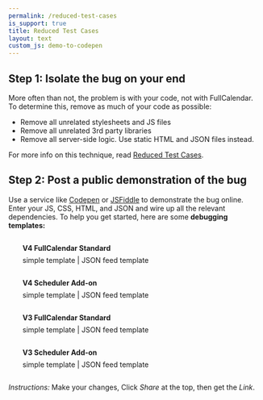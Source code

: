 ```yaml
---
permalink: /reduced-test-cases
is_support: true
title: Reduced Test Cases
layout: text
custom_js: demo-to-codepen
---
```


## Step 1: Isolate the bug on your end

More often than not, the problem is with your code, not with FullCalendar. To determine this, remove as much of your code as possible:

- Remove all unrelated stylesheets and JS files
- Remove all unrelated 3rd party libraries
- Remove all server-side logic. Use static HTML and JSON files instead.

For more info on this technique, read [Reduced Test Cases](http://css-tricks.com/reduced-test-cases/).


## Step 2: Post a public demonstration of the bug

Use a service like [Codepen](http://codepen.io/) or [JSFiddle](http://jsfiddle.net/) to demonstrate the bug online. Enter your JS, CSS, HTML, and JSON and wire up all the relevant dependencies. To help you get started, here are some **debugging templates:**

<div style='margin:2em 0 2em 2em'>
  <div style='font-weight:bold'>V4 FullCalendar Standard</div>
  <div style='margin-top:.5em'>
    <a data-codepen='{{ site.baseurl }}/docs/initialize-globals-demo'>simple template</a> |
    <a data-codepen='{{ site.baseurl }}/docs/debug-json-feed'>JSON feed template</a>
  </div>
</div>

<div style='margin:2em 0 2em 2em'>
  <div style='font-weight:bold'>V4 Scheduler Add-on</div>
  <div style='margin-top:.5em'>
    <a data-codepen='{{ site.baseurl }}/docs/debug-scheduler'>simple template</a> |
    <a data-codepen='{{ site.baseurl }}/docs/debug-scheduler-json-feed'>JSON feed template</a>
  </div>
</div>

<div style='margin:2em 0 2em 2em'>
  <div style='font-weight:bold'>V3 FullCalendar Standard</div>
  <div style='margin-top:.5em'>
    <a data-codepen='{{ site.baseurl }}/docs/v3/initialization-demo'>simple template</a> |
    <a data-codepen='{{ site.baseurl }}/docs/v3/debug-json-feed'>JSON feed template</a>
  </div>
</div>

<div style='margin:2em 0 2em 2em'>
  <div style='font-weight:bold'>V3 Scheduler Add-on</div>
  <div style='margin-top:.5em'>
    <a data-codepen='{{ site.baseurl }}/docs/v3/timeline-standard-view-demo'>simple template</a> |
    <a data-codepen='{{ site.baseurl }}/docs/v3/debug-scheduler-json-feed'>JSON feed template</a>
  </div>
</div>

*Instructions:* Make your changes, Click *Share* at the top, then get the *Link*.
